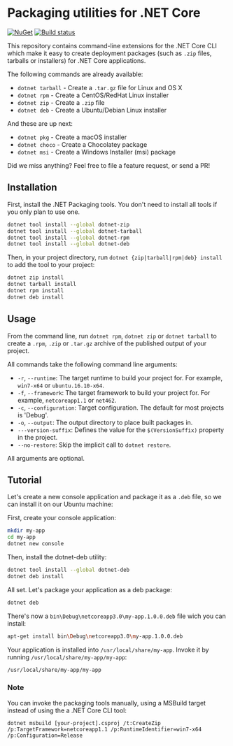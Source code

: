 # Packaging utilities for .NET Core

[![NuGet](https://img.shields.io/nuget/v/Packaging.Targets.svg)](https://www.nuget.org/packages/Packaging.Targets)
[![Build status](https://ci.appveyor.com/api/projects/status/ac3j676f9g8r0g15?svg=true)](https://ci.appveyor.com/project/qmfrederik/dotnet-packaging)

This repository contains command-line extensions for the .NET Core CLI which make it easy to create
deployment packages (such as `.zip` files, tarballs or installers) for .NET Core applications.

The following commands are already available:
* `dotnet tarball` - Create a `.tar.gz` file for Linux and OS X
* `dotnet rpm` - Create a CentOS/RedHat Linux installer
* `dotnet zip` - Create a `.zip` file
* `dotnet deb` - Create a Ubuntu/Debian Linux installer

And these are up next:

* `dotnet pkg` - Create a macOS installer
* `dotnet choco` - Create a Chocolatey package
* `dotnet msi` - Create a Windows Installer (msi) package

Did we miss anything? Feel free to file a feature request, or send a PR!

## Installation

First, install the .NET Packaging tools. You don't need to install all tools if you only plan to use one.

```bash
dotnet tool install --global dotnet-zip
dotnet tool install --global dotnet-tarball
dotnet tool install --global dotnet-rpm
dotnet tool install --global dotnet-deb
```

Then, in your project directory, run `dotnet {zip|tarball|rpm|deb} install` to add the tool to your project:

```bash
dotnet zip install
dotnet tarball install
dotnet rpm install
dotnet deb install
```

## Usage

From the command line, run `dotnet rpm`, `dotnet zip` or `dotnet tarball` to create a `.rpm`, `.zip` or `.tar.gz` archive of the published output of your project.

All commands take the following command line arguments:

* `-r`, `--runtime`: The target runtime to build your project for. For example, `win7-x64` or `ubuntu.16.10-x64`.
* `-f`, `--framework`: The target framework to build your project for. For example, `netcoreapp1.1` or `net462`.
* `-c`, `--configuration`: Target configuration. The default for most projects is 'Debug'.
* `-o`, `--output`: The output directory to place built packages in.
*  `---version-suffix`: Defines the value for the `$(VersionSuffix)` property in the project.
*  `--no-restore`: Skip the implicit call to `dotnet restore`.

All arguments are optional.

## Tutorial

Let's create a new console application and package it as a `.deb` file, so we can install it on our Ubuntu machine:

First, create your console application:

```bash
mkdir my-app
cd my-app
dotnet new console
```

Then, install the dotnet-deb utility:

```bash
dotnet tool install --global dotnet-deb
dotnet deb install
```

All set. Let's package your application as a deb package:

```bash
dotnet deb
```

There's now a `bin\Debug\netcoreapp3.0\my-app.1.0.0.deb` file wich you can install:

```bash
apt-get install bin\Debug\netcoreapp3.0\my-app.1.0.0.deb
```

Your application is installed into `/usr/local/share/my-app`. Invoke it by running `/usr/local/share/my-app/my-app`:

```bash
/usr/local/share/my-app/my-app
```

### Note
You can invoke the packaging tools manually, using a MSBuild target instead of using the a .NET Core CLI tool:

```
dotnet msbuild [your-project].csproj /t:CreateZip /p:TargetFramework=netcoreapp1.1 /p:RuntimeIdentifier=win7-x64 /p:Configuration=Release
```
